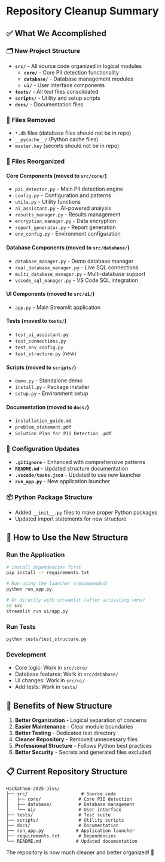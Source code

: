 # Repository Cleanup Summary

## ✅ What We Accomplished

### 🗂️ **New Project Structure**
- **`src/`** - All source code organized in logical modules
  - **`core/`** - Core PII detection functionality
  - **`database/`** - Database management modules  
  - **`ui/`** - User interface components
- **`tests/`** - All test files consolidated
- **`scripts/`** - Utility and setup scripts
- **`docs/`** - Documentation files

### 🧹 **Files Removed**
- `*.db` files (database files should not be in repo)
- `__pycache__/` (Python cache files)
- `master.key` (secrets should not be in repo)

### 📝 **Files Reorganized**

#### Core Components (moved to `src/core/`)
- `pii_detector.py` - Main PII detection engine
- `config.py` - Configuration and patterns
- `utils.py` - Utility functions
- `ai_assistant.py` - AI-powered analysis
- `results_manager.py` - Results management
- `encryption_manager.py` - Data encryption
- `report_generator.py` - Report generation
- `env_config.py` - Environment configuration

#### Database Components (moved to `src/database/`)
- `database_manager.py` - Demo database manager
- `real_database_manager.py` - Live SQL connections
- `multi_database_manager.py` - Multi-database support
- `vscode_sql_manager.py` - VS Code SQL integration

#### UI Components (moved to `src/ui/`)
- `app.py` - Main Streamlit application

#### Tests (moved to `tests/`)
- `test_ai_assistant.py`
- `test_connections.py`
- `test_env_config.py`
- `test_structure.py` (new)

#### Scripts (moved to `scripts/`)
- `demo.py` - Standalone demo
- `install.py` - Package installer  
- `setup.py` - Environment setup

#### Documentation (moved to `docs/`)
- `installation_guide.md`
- `problem_statement.pdf`
- `Solution Plan for PII Detection_.pdf`

### 🔧 **Configuration Updates**
- **`.gitignore`** - Enhanced with comprehensive patterns
- **`README.md`** - Updated structure documentation
- **`.vscode/tasks.json`** - Updated to use new launcher
- **`run_app.py`** - New application launcher

### 📦 **Python Package Structure**
- Added `__init__.py` files to make proper Python packages
- Updated import statements for new structure

## 🚀 **How to Use the New Structure**

### Run the Application
```bash
# Install dependencies first
pip install -r requirements.txt

# Run using the launcher (recommended)
python run_app.py

# Or directly with streamlit (after activating venv)
cd src
streamlit run ui/app.py
```

### Run Tests
```bash
python tests/test_structure.py
```

### Development
- Core logic: Work in `src/core/`
- Database features: Work in `src/database/`  
- UI changes: Work in `src/ui/`
- Add tests: Work in `tests/`

## 🎯 **Benefits of New Structure**

1. **Better Organization** - Logical separation of concerns
2. **Easier Maintenance** - Clear module boundaries
3. **Better Testing** - Dedicated test directory
4. **Cleaner Repository** - Removed unnecessary files
5. **Professional Structure** - Follows Python best practices
6. **Better Security** - Secrets and generated files excluded

## 📋 **Current Repository Structure**
```
Hackathon-2025-Jivs/
├── src/                    # Source code
│   ├── core/              # Core PII detection
│   ├── database/          # Database management
│   └── ui/                # User interface
├── tests/                 # Test suite
├── scripts/               # Utility scripts
├── docs/                  # Documentation
├── run_app.py            # Application launcher
├── requirements.txt       # Dependencies
└── README.md             # Updated documentation
```

The repository is now much cleaner and better organized! 🎉
